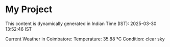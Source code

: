 # My Project

This content is dynamically generated in Indian Time (IST): 2025-03-30 13:52:46 IST


Current Weather in Coimbatore:
Temperature: 35.88 °C
Condition: clear sky

